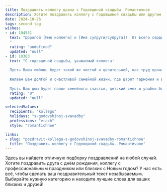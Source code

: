 ```yaml
---
title: Поздравить коллегу врача с Годовщиной свадьбы. Романтичное
description: Хотите поздравить коллегу с Годовщиной свадьбы или другим праздником? Наш ИИ создаст незабываемое поздравление, а вы обязательно выделитесь среди других.  
date: 2024-10-26
tags: second tag
wishes:
- id: 104551
  text: "Дорогой [Имя коллеги] и [Имя супруги/супруга]!  От всего сердца поздравляю вас с годовщиной свадьбы! Пусть ваша любовь, нежная и крепкая, как клятва Гиппократа,  с каждым годом становится только ярче и сильнее. Желаю вам бесконечного счастья,  взаимного понимания и  многих-многих  лет, наполненных  радостью,  теплотой и  взаимной поддержкой. Пусть  ваша семейная жизнь будет  здоровой  и  счастливой, как  и  те  жизни,  которые вы  спасаете  своей  преданностью  медицине!
  "
  rating: "undefined"
  updated: "null"
- id: 10383
  text: "С годовщиной свадьбы, уважаемый коллега!
  
  Пусть Ваша любовь будет такой же чистой и целительной, как труд врача. Пусть каждый день, проведенный рядом с Вашей супругой, будет наполнен теплом, пониманием и заботой.
  
  Желаем Вам долгой и счастливой семейной жизни, где царят гармония и взаимопонимание. Дарите друг другу любовь и поддержку, будьте опорой и отрадой на жизненном пути.
  
  Пусть Ваш дом будет полон семейного счастья, детский смех и улыбки близких согревают Ваши сердца. Пусть в Вашей семье царят мир, покой и благополучие!"
  rating: "0"
  updated: "null"

selectedValues:
  recipients: "kollegu"
  holidays: "s-godovshinoj-svavadby"
  professions: "vrach"
  style: "romantichnoe"

links:
- slug: "pozdravit-kollegu-s-godovshinoj-svavadby-romantichnoe"
  title: "Поздравить коллегу с Годовщиной свадьбы. Романтичное"
---
```


Здесь вы найдете отличную подборку поздравлений на любой случай. 
Хотите поздравить друга с днём рождения, коллегу с профессиональным праздником или близких с Новым годом? У нас есть всё, чтобы сделать ваш поздравительный текст незабываемым. Выбирайте нужную категорию и находите лучшие слова для ваших близких и друзей!
